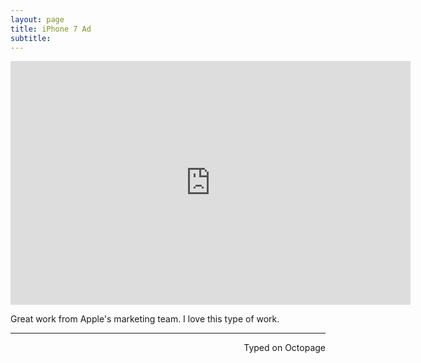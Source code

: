 ```yaml
---
layout: page
title: iPhone 7 Ad
subtitle:
---
```


<div class="video-container"><iframe title="YouTube video player" class="youtube-player" type="text/html"
width="640" height="390" src="http://www.youtube.com/embed/8VrWhr7Qxec"
frameborder="0" allowFullScreen></iframe></div>

Great work from Apple's marketing team. I love this type of work. 

---
<p align="right">Typed on Octopage</p>